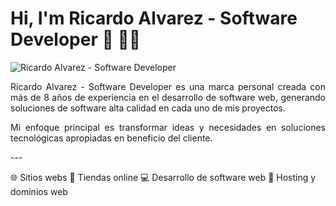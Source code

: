 # Hi, I'm Ricardo Alvarez - Software Developer 👋 👨‍💻

<img src="https://ricardoalvarez.com.co/assets/images/site/bg.png" alt="Ricardo Alvarez - Software Developer">
<p align="justify">
Ricardo Alvarez - Software Developer es una marca personal creada con más de 8 años de experiencia en el desarrollo de software web, generando soluciones de software alta calidad en cada uno de mis proyectos.</p>
<p align="justify">
Mi enfoque principal es transformar ideas y necesidades en soluciones tecnológicas apropiadas en beneficio del cliente.</p>
<p>
---

🌐 Sitios webs
🛒 Tiendas online
💻 Desarrollo de software web
💽 Hosting y dominios web
